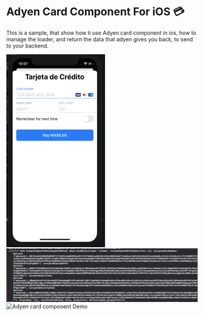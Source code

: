 # Adyen Card Component For iOS  💳

This is a sample, that show how ti use Adyen card component in ios, how to manage the loader, and return the data that adyen gives you back, to send to your backend.


<img src="sc/sc_1.png" width="260">&emsp;<img src="sc/sc_2.png" >
![Adyen card component Demo](sc/test.gif)